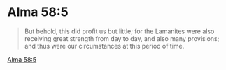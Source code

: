 # Alma 58:5

> But behold, this did profit us but little; for the Lamanites were also receiving great strength from day to day, and also many provisions; and thus were our circumstances at this period of time.

[Alma 58:5](https://www.churchofjesuschrist.org/study/scriptures/bofm/alma/58?lang=eng&id=p5#p5)


